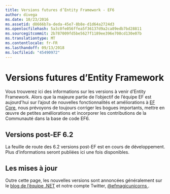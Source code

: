 ```yaml
---
title: Versions futures d’Entity Framework - EF6
author: divega
ms.date: 10/23/2016
ms.assetid: d8666b7a-deda-45e7-8b8e-d1d64a2724d3
ms.openlocfilehash: 5a3c0fe056ffea5f36137d9a2ca89edb7bd28811
ms.sourcegitcommit: 2b787009fd5be5627f1189ee396e708cd130e07b
ms.translationtype: MT
ms.contentlocale: fr-FR
ms.lasthandoff: 09/13/2018
ms.locfileid: "45490972"
---
```

# <a name="future-versions-of-entity-framework"></a>Versions futures d’Entity Framework 
Vous trouverez ici des informations sur les versions à venir d’Entity Framework.
Alors que la majeure partie de l’objectif de l’équipe EF est aujourd'hui sur l’ajout de nouvelles fonctionnalités et améliorations à [EF Core](https://docs.microsoft.com/en-us/ef/core/index), nous prévoyons de toujours corriger les bogues importants, mettre en œuvre de petites améliorations et incorporer les contributions de la Communauté dans la base de code EF6.

## <a name="post-ef-62-releases"></a>Versions post-EF 6.2

La feuille de route des 6.2 versions post-EF est en cours de développement. Plus d’informations seront publiées ici une fois disponibles.
 
## <a name="staying-up-to-date"></a>Les mises à jour  
  
Outre cette page, les nouvelles versions sont annoncées généralement sur le [blog de l’équipe .NET](https://blogs.msdn.microsoft.com/dotnet/tag/entity-framework/) et notre compte Twitter, [ @efmagicunicorns ](http://twitter.com/efmagicunicorns).
  